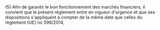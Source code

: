 (5) Afin de garantir le bon fonctionnement des marchés financiers, il convient que le présent règlement entre en vigueur d'urgence et que ses dispositions s'appliquent à compter de la même date que celles du règlement (UE) no 596/2014,